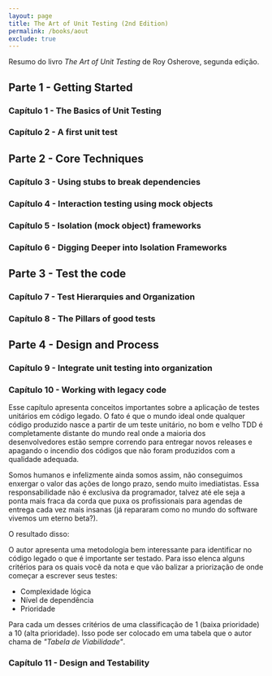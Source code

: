 ```yaml
---
layout: page
title: The Art of Unit Testing (2nd Edition)
permalink: /books/aout
exclude: true
---
```


Resumo do livro _The Art of Unit Testing_ de Roy Osherove, segunda edição.

## Parte 1 - Getting Started

### Capítulo 1 - The Basics of Unit Testing 

### Capítulo 2 - A first unit test

## Parte 2 - Core Techniques

### Capítulo 3 - Using stubs to break dependencies

### Capítulo 4 - Interaction testing using mock objects

### Capítulo 5 - Isolation (mock object) frameworks

### Capítulo 6 - Digging Deeper into Isolation Frameworks

## Parte 3 - Test the code

### Capítulo 7 - Test Hierarquies and Organization

### Capítulo 8 - The Pillars of good tests

## Parte 4 - Design and Process

### Capítulo 9 - Integrate unit testing into organization

### Capítulo 10 - Working with legacy code
Esse capítulo apresenta conceitos importantes sobre a aplicação de testes unitários em código legado. O fato é que o mundo ideal onde qualquer código produzido nasce a partir de um teste unitário, no bom e velho TDD é completamente distante do mundo real onde a maioria dos desenvolvedores estão sempre correndo para entregar novos releases e apagando o incendio dos códigos que não foram produzidos com a qualidade adequada.

Somos humanos e infelizmente ainda somos assim, não conseguimos enxergar o valor das ações de longo prazo, sendo muito imediatistas. Essa responsabilidade não é exclusiva da programador, talvez até ele seja a ponta mais fraca da corda que puxa os profissionais para agendas de entrega cada vez mais insanas (já repararam como no mundo do software vivemos um eterno beta?).

O resultado disso:

O autor apresenta uma metodologia bem interessante para identificar no código legado o que é importante ser testado. Para isso elenca alguns critérios para os quais você da nota e que vão balizar a priorização de onde começar a escrever seus testes:

* Complexidade lógica
* Nível de dependência
* Prioridade

Para cada um desses critérios de uma classificação de 1 (baixa prioridade) a 10 (alta prioridade). Isso pode ser colocado em uma tabela que o autor chama de _"Tabela de Viabilidade"_.

### Capítulo 11 - Design and Testability